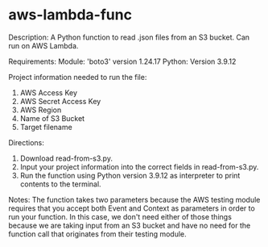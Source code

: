 # aws-lambda-func
Description:
A Python function to read .json files from an S3 bucket. Can run on AWS Lambda.

Requirements:
Module: 'boto3' version 1.24.17
Python: Version 3.9.12

Project information needed to run the file:
  1. AWS Access Key
  2. AWS Secret Access Key
  3. AWS Region
  4. Name of S3 Bucket
  5. Target filename

Directions:
  1. Download read-from-s3.py.
  2. Input your project information into the correct fields in read-from-s3.py.
  3. Run the function using Python version 3.9.12 as interpreter to print contents to the terminal.


Notes:
  The function takes two parameters because the AWS testing module requires that you accept both Event and Context as parameters in order to run your function. In this case, we don't need either of those things because we are taking input from an S3 bucket and have no need for the function call that originates from their testing module.
